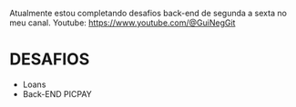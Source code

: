 Atualmente estou completando desafios back-end de segunda a sexta no meu canal.
Youtube: https://www.youtube.com/@GuiNegGit

# DESAFIOS
- Loans
- Back-END PICPAY